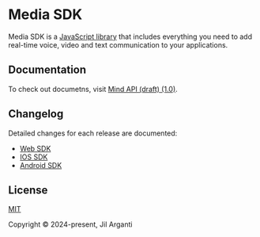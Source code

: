 # Media SDK

Media SDK is a [JavaScript library](https://gitlab.com/mindlabs/api/sdk) that includes everything you need to add real-time voice, video and text communication to your applications.

## Documentation

To check out documetns, visit [Mind API (draft) (1.0)](https://api.mind.com/).

## Changelog

Detailed changes for each release are documented:
- [Web SDK](https://gitlab.com/mindlabs/api/sdk/web/-/commits/master?ref_type=heads)
- [IOS SDK](https://gitlab.com/mindlabs/api/sdk/ios/-/commits/master?ref_type=heads)
- [Android SDK](https://gitlab.com/mindlabs/api/sdk/android/-/commits/master?ref_type=heads)


<!-- ## Contribution -->

<!-- Please make sure to read the [Contributing Docs](https://github.com/vuejs/vitepress/blob/main/.github/contributing.md) before making a pull request. -->

## License

[MIT](https://github.com/jilarganti/arvis/blob/documetns/modules/media/LICENSE)

Copyright © 2024-present, Jil Arganti